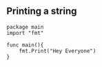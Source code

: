 ## Printing a string ##

```
package main
import "fmt"

func main(){
    fmt.Print("Hey Everyone")
}
```
